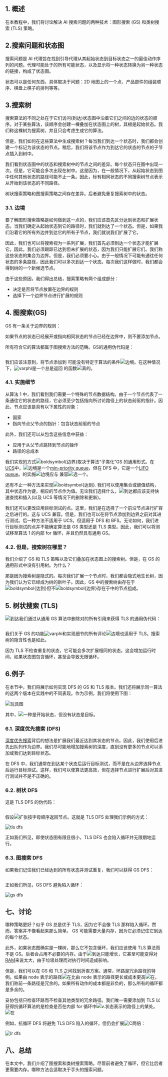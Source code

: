 ## 1. 概述

在本教程中，我们将讨论解决 AI 搜索问题的两种技术：图形搜索 (GS) 和类树搜索 (TLS) 策略。

## 2.搜索问题和状态图

搜索问题是 AI 代理旨在找到引导代理从其起始状态到目标状态之一的最佳动作序列的问题。代理可能处于的所有可能状态，以及显示将一种状态转换为另一种状态的链接，构成了状态图。

状态可以是任何东西，具体取决于问题：2D 地图上的一个点、产品部件的组装顺序、棋盘上棋子的排列等等。

## 3.搜索树

搜索算法的不同之处在于它们访问(到达)状态图中沿着它们之间的边的状态的顺序。对于某些算法，该顺序会创建一棵叠加在状态图上的树，其根是起始状态。我们称这棵树为搜索树，并且只会考虑生成它的算法。

但是，我们如何在这些算法中生成搜索树？每当我们到达一个状态时，我们都会创建一个标记为该状态的节点。稍后，我们将该节点作为到达它的状态的节点的子节点插入到树中。

我们看到状态图中的状态和搜索树中的节点之间的差异。每个状态只在图中出现一次。但是，它可能会多次出现在树中。这是因为，在一般情况下，从起始状态到图中任何其他状态的路径可能不止一条。因此，标有相同状态的不同搜索树节点表示从开始到该状态的不同路径。

树状搜索策略和图搜索策略之间存在差异。后者避免重复搜索树中的状态。

### 3.1. 边境

要了解图形搜索策略是如何做到这一点的，我们应该首先区分达到状态和扩展状态。当我们确定从起始状态到它的路径时，我们就到达了一个状态。但是，如果我们沿着它的所有外边并到达它的所有子节点，我们就说我们扩展了它。

因此，我们也可以将搜索视为一系列扩展，我们首先必须到达一个状态才能扩展它。因此，我们必须跟踪已达到但未扩展的状态，因为我们只能扩展它们。我们称这些状态的集合为边界。但是，我们必须要小心。由于一般情况下可能有通往任何状态的多条路径，因此我们可以多次到达一个状态。每次我们这样做时，我们都会得到树的一个新候选节点。

由于这些原因，我们得出总结，搜索策略有两个组成部分：

-   决定是否将节点放置在边界的规则
-   选择下一个边界节点进行扩展的规则

## 4. 图搜索(GS)

GS 有一条关于边界的规则：

如果节点的状态已经展开或指向相同状态的节点已经在边界中，则不要添加节点。

所有符合它的算法都属于图搜索方法的范畴。GS的通用伪代码是：

```

```

我们应该注意到，将节点添加到 可能没有特定于算法的条件![边境](https://www.baeldung.com/wp-content/ql-cache/quicklatex.com-237839d032c4d8b10aff4704e7ea8d31_l3.svg)。在这种情况下，![varphi](https://www.baeldung.com/wp-content/ql-cache/quicklatex.com-ea4b44819badec53f472a0cf6b6c8164_l3.svg)是一个总是返回 的函数![真的](https://www.baeldung.com/wp-content/ql-cache/quicklatex.com-3475dd07862ee4e7e4b5b15d14b329ff_l3.svg)。

### 4.1. 实施细节

从算法 1 中，我们看到我们需要一个特殊的节点数据结构。由于一个节点代表了一条通往它的状态的路径，它必须至少包括指向所讨论路径上的状态前驱的指针。因此，节点应该是具有以下属性的对象：

-   国家
-   指向节点父节点的指针：包含状态前驱的节点

此外，我们还可以从包含这些信息中获益：

-   应用于从父节点跳转到节点的操作
-   路径的总成本

我们实现的方式![boldsymbol{边界}](https://www.baeldung.com/wp-content/ql-cache/quicklatex.com-f85d229189830509c67e522ee67925d3_l3.svg)取决于算法“子类化”GS 的通用形式。在[UCS](https://www.baeldung.com/cs/uniform-cost-search-vs-best-first-search)中，![边境](https://www.baeldung.com/wp-content/ql-cache/quicklatex.com-237839d032c4d8b10aff4704e7ea8d31_l3.svg)是一个[min-priority queue](https://www.baeldung.com/cs/priority-queue)，但在 DFS 中，它是一个[LIFO queue](https://www.baeldung.com/cs/common-data-structures#1-stacks)。的实施![边境](https://www.baeldung.com/wp-content/ql-cache/quicklatex.com-237839d032c4d8b10aff4704e7ea8d31_l3.svg)应与 兼容![选一个](https://www.baeldung.com/wp-content/ql-cache/quicklatex.com-35be7ec5997d17af8b9a22802427c276_l3.svg)。

还有不止一种方法来实现![boldsymbol{达到}](https://www.baeldung.com/wp-content/ql-cache/quicklatex.com-740600f7befd74f23c536843ce4fb9ff_l3.svg). 我们可以使用集合或键值结构，其中状态作为键，相应的节点作为值。无论我们选择什么，![到达](https://www.baeldung.com/wp-content/ql-cache/quicklatex.com-da8263ddc204b7eb60c48ea52dbac8cc_l3.svg)都应该支持快速查找和插入(以及 UCS 等情况下的删除和更新)。

我们还可以更改应用目标测试的点。这里，我们是在选择了一个前沿节点进行扩容之后进行的。这与 UCS 兼容。但是，我们也可以在将节点添加到边界之前对其进行测试。后一种方法不适用于 UCS，但适用于 DFS 和 BFS。无论如何，我们进行目标测试的点并不能确定算法是 GS 类型还是 TLS 类型。因此，我们可以将测试移至算法 1 的内部 for 循环，并且仍然具有通用 GS。

### 4.2. 但是，搜索树在哪里？

我们介绍了 GS 和 TLS 策略以及它们叠加在状态图上的搜索树。但是，在 GS 的通用形式中没有引用树。为什么？

那是因为搜索树是隐式的。每次我们扩展一个节点时，我们都会隐式地生长树，因为我们认为它已经成为树的新叶子。因此，GS 中的搜索树由存在于![boldsymbol{达到}](https://www.baeldung.com/wp-content/ql-cache/quicklatex.com-740600f7befd74f23c536843ce4fb9ff_l3.svg)但不![boldsymbol{边界}](https://www.baeldung.com/wp-content/ql-cache/quicklatex.com-f85d229189830509c67e522ee67925d3_l3.svg)存在于中的节点组成。

## 5. 树状搜索 (TLS)

![到达](https://www.baeldung.com/wp-content/ql-cache/quicklatex.com-da8263ddc204b7eb60c48ea52dbac8cc_l3.svg)我们通过从通用 GS 算法中删除对的所有引用来获得 TLS 的通用伪代码：

```

```

我们关于 GS 的功能![varphi](https://www.baeldung.com/wp-content/ql-cache/quicklatex.com-ea4b44819badec53f472a0cf6b6c8164_l3.svg)和实现细节的所有评论![边境](https://www.baeldung.com/wp-content/ql-cache/quicklatex.com-237839d032c4d8b10aff4704e7ea8d31_l3.svg)也适用于 TLS。搜索树的隐含性也是如此。

因为 TLS 不检查重复的状态，它可能会多次扩展相同的状态。这会增加运行时间，如果状态图包含循环，甚至会导致无限循环。

## 6.例子

在本节中，我们将展示如何实现 DFS 的 GS 和 TLS 版本。我们还将展示同一算法的这两个版本在实践中的不同表现。作为示例，我们将使用下图：

![玩具图](https://www.baeldung.com/wp-content/uploads/sites/4/2021/10/toy-graph.jpg)

其中，![一种](https://www.baeldung.com/wp-content/ql-cache/quicklatex.com-816b613a4f79d4bf9cb51396a9654120_l3.svg)是开始状态，但没有状态是目标。

### 6.1. 深度优先搜索 (DFS)

[深度优先搜索](https://www.baeldung.com/cs/depth-first-search-intro)背后的想法是扩展我们最近达到其状态的节点。因此，我们使用后进先出队列作为边界。我们尽可能地增加搜索树的深度，直到没有更多的节点可以添加或我们达到目标状态。

在 DFS 中，我们通常在到达某个状态后运行目标测试，而不是在从边界选择节点后运行目标测试。这样，我们可以使算法更高效，但在选择节点进行扩展后对其进行测试并不是不正确的。

### 6.2. 树状 DFS

这是 TLS DFS 的伪代码：

```

```

假设![扩张](https://www.baeldung.com/wp-content/ql-cache/quicklatex.com-d3356a8b2b92af43555fce48e4f10c2e_l3.svg)按字母顺序返回节点。这就是 TLS DFS 处理我们示例的方式：

![tls dfs](https://www.baeldung.com/wp-content/uploads/sites/4/2021/10/tls_dfs.jpg)

正如我们所见，即使状态图有限且很小，TLS DFS 也会陷入循环并无限期地运行。

### 6.3. 图搜索 DFS

如果我们记住我们已经达到的所有状态并测试重复，我们可以获得 GS DFS：

```

```

正如我们所见，GS DFS 避免陷入循环：

![gs dfs](https://www.baeldung.com/wp-content/uploads/sites/4/2021/10/gs_dfs-650x1024.jpg)

## 七、讨论

哪种策略更好？似乎 GS 总是优于 TLS，因为它不会像 TLS 那样陷入循环。然而，答案并不像看起来那么简单。 GS 可能需要大量内存，因为它必须记住它到达的每个状态。

此外，如果状态图确实是一棵树，那么它不包含循环，我们应该使用 TLS 算法而不是 GS。后者会占用不必要的内存。由于![到达](https://www.baeldung.com/wp-content/ql-cache/quicklatex.com-da8263ddc204b7eb60c48ea52dbac8cc_l3.svg)只能增长，它甚至可能变得对[RAM](https://www.baeldung.com/cs/registers-and-ram)来说太大，由于垃圾处理而对执行时间造成影响。

但是，我们可以在 GS 和 TLS 之间找到折衷方案。通常，环路是冗余路径的特例。如果由 node 表示的路径![在](https://www.baeldung.com/wp-content/ql-cache/quicklatex.com-e817933126862db10ae510d35359568e_l3.svg)比由 node 表示的路径更长或成本更高![在](https://www.baeldung.com/wp-content/ql-cache/quicklatex.com-796872219106704832bd95ce08640b7b_l3.svg)，我们称前一条路径是冗余的。如果所有动作的成本都是非负的，那么所有的循环都是多余的。

妥协包括只检查环路而不检查其他类型的冗余路径。我们唯一需要添加到 TLS 以获得抗循环算法的是检查是否在内部 for 循环中![v.状态](https://www.baeldung.com/wp-content/ql-cache/quicklatex.com-44454363f74062e3f3cca324ca65f14c_l3.svg)表示的路径上的某处。![在](https://www.baeldung.com/wp-content/ql-cache/quicklatex.com-e817933126862db10ae510d35359568e_l3.svg)

例如，抗循环 DFS 将避免 TLS DFS 陷入的循环，但仍会扩展![C](https://www.baeldung.com/wp-content/ql-cache/quicklatex.com-ed12970f60569db1dfd9f13289854a0d_l3.svg)两倍：

![lr dfs](https://www.baeldung.com/wp-content/uploads/sites/4/2021/10/lr_dfs.jpg)

## 八、总结

在本文中，我们介绍了图搜索和类树搜索策略。尽管前者避免了循环，但它比后者更需要内存。哪种方法合适取决于手头的搜索问题。